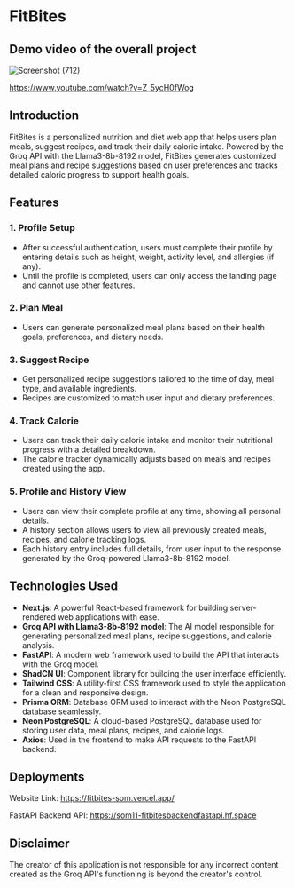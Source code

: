 # FitBites

## Demo video of the overall project

![Screenshot (712)](https://github.com/user-attachments/assets/63110cd6-ea64-4dd2-82aa-b7dc61a06d81)

https://www.youtube.com/watch?v=Z_5ycH0fWog

## Introduction

FitBites is a personalized nutrition and diet web app that helps users plan meals, suggest recipes, and track their daily calorie intake. Powered by the Groq API with the Llama3-8b-8192 model, FitBites generates customized meal plans and recipe suggestions based on user preferences and tracks detailed caloric progress to support health goals.

## Features

### 1. **Profile Setup**
   - After successful authentication, users must complete their profile by entering details such as height, weight, activity level, and allergies (if any).
   - Until the profile is completed, users can only access the landing page and cannot use other features.

### 2. **Plan Meal**
   - Users can generate personalized meal plans based on their health goals, preferences, and dietary needs.

### 3. **Suggest Recipe**
   - Get personalized recipe suggestions tailored to the time of day, meal type, and available ingredients.
   - Recipes are customized to match user input and dietary preferences.

### 4. **Track Calorie**
   - Users can track their daily calorie intake and monitor their nutritional progress with a detailed breakdown.
   - The calorie tracker dynamically adjusts based on meals and recipes created using the app.

### 5. **Profile and History View**
   - Users can view their complete profile at any time, showing all personal details.
   - A history section allows users to view all previously created meals, recipes, and calorie tracking logs.
   - Each history entry includes full details, from user input to the response generated by the Groq-powered Llama3-8b-8192 model.

## Technologies Used

- **Next.js**: A powerful React-based framework for building server-rendered web applications with ease.
- **Groq API with Llama3-8b-8192 model**: The AI model responsible for generating personalized meal plans, recipe suggestions, and calorie analysis.
- **FastAPI**: A modern web framework used to build the API that interacts with the Groq model.
- **ShadCN UI**: Component library for building the user interface efficiently.
- **Tailwind CSS**: A utility-first CSS framework used to style the application for a clean and responsive design.
- **Prisma ORM**: Database ORM used to interact with the Neon PostgreSQL database seamlessly.
- **Neon PostgreSQL**: A cloud-based PostgreSQL database used for storing user data, meal plans, recipes, and calorie logs.
- **Axios**: Used in the frontend to make API requests to the FastAPI backend.

## Deployments

Website Link: https://fitbites-som.vercel.app/

FastAPI Backend API: https://som11-fitbitesbackendfastapi.hf.space

## Disclaimer

The creator of this application is not responsible for any incorrect content created as the Groq API's functioning is beyond the creator's control.
